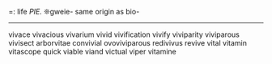 =: life
*PIE.* ❊gweie- same origin as bio-

---
vivace
vivacious
vivarium
vivid
vivification
vivify
viviparity
viviparous
vivisect
arborvitae
convivial
ovoviviparous
redivivus
revive
vital
vitamin
vitascope
quick
viable
viand
victual
viper
vitamine
